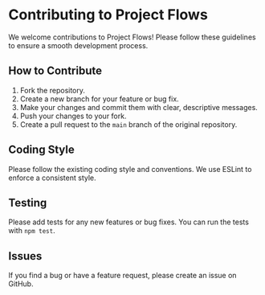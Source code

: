 # Contributing to Project Flows

We welcome contributions to Project Flows! Please follow these guidelines to ensure a smooth development process.

## How to Contribute

1.  Fork the repository.
2.  Create a new branch for your feature or bug fix.
3.  Make your changes and commit them with clear, descriptive messages.
4.  Push your changes to your fork.
5.  Create a pull request to the `main` branch of the original repository.

## Coding Style

Please follow the existing coding style and conventions. We use ESLint to enforce a consistent style.

## Testing

Please add tests for any new features or bug fixes. You can run the tests with `npm test`.

## Issues

If you find a bug or have a feature request, please create an issue on GitHub.
